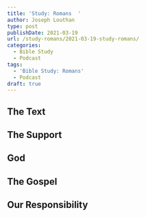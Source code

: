 ```yaml
---
title: 'Study: Romans  '
author: Joseph Louthan
type: post
publishDate: 2021-03-19
url: /study-romans/2021-03-19-study-romans/
categories:
  - Bible Study
  - Podcast
tags:
  - 'Bible Study: Romans'
  - Podcast
draft: true
---
```

## The Text



## The Support



## God



## The Gospel



## Our Responsibility



